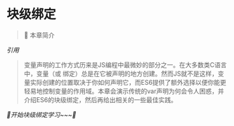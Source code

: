 # 块级绑定

> 🍿 本章简介

*引用*

> 变量声明的工作方式历来是JS编程中最微妙的部分之一。在大多数类C语言中，变量（或 绑定）总是在它被声明的地方创建。然而JS就不是这样，变量实际创建的位置取决于你如何声明它，而ES6提供了额外选择以便你能更轻易地控制变量的作用域。本章会演示传统的var声明为何会令人困惑，并介绍ES6的块级绑定，然后再给出相关的一些最佳实践。

*🎈开始块级绑定学习~~~🎈*

